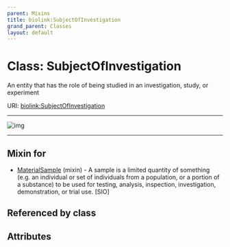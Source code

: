 ```yaml
---
parent: Mixins
title: biolink:SubjectOfInvestigation
grand_parent: Classes
layout: default
---
```


# Class: SubjectOfInvestigation


An entity that has the role of being studied in an investigation, study, or experiment

URI: [biolink:SubjectOfInvestigation](https://w3id.org/biolink/vocab/SubjectOfInvestigation)


---

![img](http://yuml.me/diagram/nofunky;dir:TB/class/[MaterialSample]uses%20-.-%3E[SubjectOfInvestigation],[MaterialSample])

---


## Mixin for

 * [MaterialSample](MaterialSample.md) (mixin)  - A sample is a limited quantity of something (e.g. an individual or set of individuals from a population, or a portion of a substance) to be used for testing, analysis, inspection, investigation, demonstration, or trial use. [SIO]

## Referenced by class


## Attributes

